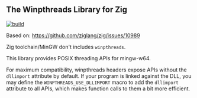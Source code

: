 The Winpthreads Library for Zig
-----------------------

[![build](https://github.com/kassane/winpthreads-zigbuild/actions/workflows/build.yml/badge.svg)](https://github.com/kassane/winpthreads-zigbuild/actions/workflows/build.yml)

Based on: https://github.com/ziglang/zig/issues/10989

Zig toolchain/MinGW don't includes `winpthreads`.

This library provides POSIX threading APIs for mingw-w64.

For maximum compatibility, winpthreads headers expose APIs without the
`dllimport` attribute by default. If your program is linked against the
DLL, you may define the `WINPTHREADS_USE_DLLIMPORT` macro to add the
`dllimport` attribute to all APIs, which makes function calls to them a
bit more efficient.
